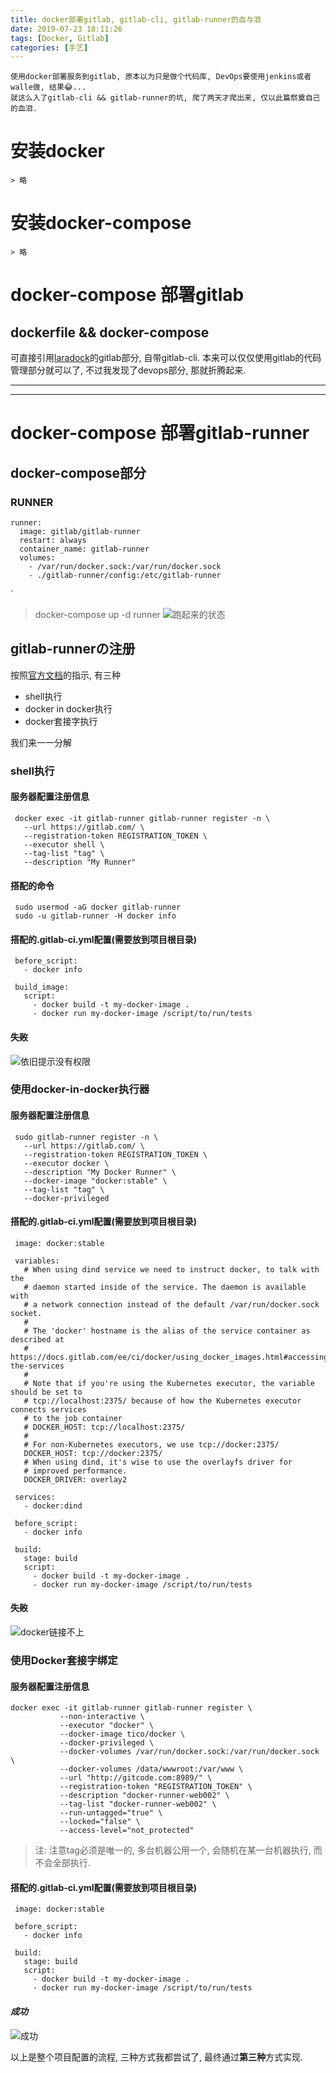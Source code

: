 ```yaml
---
title: docker部署gitlab, gitlab-cli, gitlab-runner的血与泪
date: 2019-07-23 18:11:26
tags: [Docker, Gitlab]
categories: [手艺]
---
```

    使用docker部署服务到gitlab, 原本以为只是做个代码库, DevOps要使用jenkins或者walle做, 结果😂... 
    就这么入了gitlab-cli && gitlab-runner的坑, 爬了两天才爬出来, 仅以此篇祭奠自己的血泪.
<!--more-->
# 安装docker
    > 略
# 安装docker-compose
    > 略

# docker-compose 部署gitlab

## dockerfile && docker-compose
可直接引用[laradock](https://github.com/laradock/laradock "laradock")的gitlab部分, 自带gitlab-cli.
本来可以仅仅使用gitlab的代码管理部分就可以了, 不过我发现了devops部分, 那就折腾起来.

------
___

# docker-compose 部署gitlab-runner
## docker-compose部分

### RUNNER ###################################################
    runner:
      image: gitlab/gitlab-runner
      restart: always
      container_name: gitlab-runner
      volumes:
        - /var/run/docker.sock:/var/run/docker.sock
        - ./gitlab-runner/config:/etc/gitlab-runner
`

> docker-compose up -d runner
![跑起来的状态](https://i.loli.net/2019/07/23/5d371fcf7c27f51190.png "跑起来的状态")

## gitlab-runnerの注册
按照[官方文档](https://docs.gitlab.com/ee/ci/docker/using_docker_build.html)的指示, 有三种
 * shell执行
 * docker in docker执行
 * docker套接字执行

我们来一一分解
### shell执行
#### 服务器配置注册信息

     docker exec -it gitlab-runner gitlab-runner register -n \
       --url https://gitlab.com/ \
       --registration-token REGISTRATION_TOKEN \
       --executor shell \
       --tag-list "tag" \
       --description "My Runner"

#### 搭配的命令

     sudo usermod -aG docker gitlab-runner
     sudo -u gitlab-runner -H docker info

#### 搭配的.gitlab-ci.yml配置(需要放到项目根目录)

     before_script:
       - docker info

     build_image:
       script:
         - docker build -t my-docker-image .
         - docker run my-docker-image /script/to/run/tests

#### ~~失败~~
![依旧提示没有权限](https://i.loli.net/2019/07/23/5d371fcfd75b472667.png "依旧提示没有权限")

### 使用docker-in-docker执行器
#### 服务器配置注册信息

     sudo gitlab-runner register -n \
       --url https://gitlab.com/ \
       --registration-token REGISTRATION_TOKEN \
       --executor docker \
       --description "My Docker Runner" \
       --docker-image "docker:stable" \
       --tag-list "tag" \
       --docker-privileged

#### 搭配的.gitlab-ci.yml配置(需要放到项目根目录)

     image: docker:stable

     variables:
       # When using dind service we need to instruct docker, to talk with the
       # daemon started inside of the service. The daemon is available with
       # a network connection instead of the default /var/run/docker.sock socket.
       #
       # The 'docker' hostname is the alias of the service container as described at
       # https://docs.gitlab.com/ee/ci/docker/using_docker_images.html#accessing-the-services
       #
       # Note that if you're using the Kubernetes executor, the variable should be set to
       # tcp://localhost:2375/ because of how the Kubernetes executor connects services
       # to the job container
       # DOCKER_HOST: tcp://localhost:2375/
       #
       # For non-Kubernetes executors, we use tcp://docker:2375/
       DOCKER_HOST: tcp://docker:2375/
       # When using dind, it's wise to use the overlayfs driver for
       # improved performance.
       DOCKER_DRIVER: overlay2

     services:
       - docker:dind

     before_script:
       - docker info

     build:
       stage: build
       script:
         - docker build -t my-docker-image .
         - docker run my-docker-image /script/to/run/tests

#### ~~失败~~
![docker链接不上](https://i.loli.net/2019/07/23/5d371fd00a9c981206.jpg "docker链接不上")

### 使用Docker套接字绑定
#### 服务器配置注册信息

    docker exec -it gitlab-runner gitlab-runner register \
               --non-interactive \
               --executor "docker" \
               --docker-image tico/docker \
               --docker-privileged \
               --docker-volumes /var/run/docker.sock:/var/run/docker.sock \
               --docker-volumes /data/wwwroot:/var/www \
               --url "http://gitcode.com:8989/" \
               --registration-token "REGISTRATION_TOKEN" \
               --description "docker-runner-web002" \
               --tag-list "docker-runner-web002" \
               --run-untagged="true" \
               --locked="false" \
               --access-level="not_protected"


> 注: 注意tag必须是唯一的, 多台机器公用一个, 会随机在某一台机器执行, 而不会全部执行.

#### 搭配的.gitlab-ci.yml配置(需要放到项目根目录)


     image: docker:stable

     before_script:
       - docker info

     build:
       stage: build
       script:
         - docker build -t my-docker-image .
         - docker run my-docker-image /script/to/run/tests


#### **_成功_**
![成功](https://i.loli.net/2019/07/23/5d371fd00adf241936.png "成功")

以上是整个项目配置的流程, 三种方式我都尝试了, 最终通过**第三种**方式实现.
